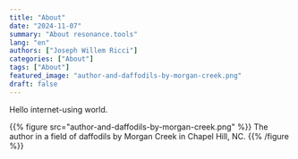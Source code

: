 ```yaml
---
title: "About"
date: "2024-11-07"
summary: "About resonance.tools"
lang: "en"
authors: ["Joseph Willem Ricci"]
categories: ["About"]
tags: ["About"]
featured_image: "author-and-daffodils-by-morgan-creek.png"
draft: false
---
```


Hello internet-using world.

{{% figure src="author-and-daffodils-by-morgan-creek.png" %}} 
The author in a field of daffodils by Morgan Creek in Chapel Hill, NC. 
{{% /figure %}}